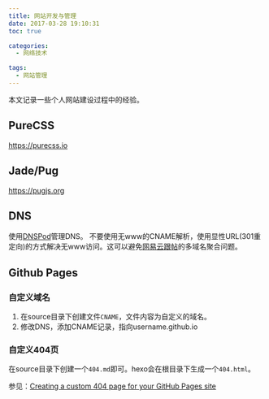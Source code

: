 ```yaml
---
title: 网站开发与管理
date: 2017-03-28 19:10:31
toc: true

categories:
  - 网络技术

tags:
  - 网站管理
---
```


本文记录一些个人网站建设过程中的经验。

<!--more-->

## PureCSS
https://purecss.io

## Jade/Pug
https://pugjs.org

## DNS
使用[DNSPod](https://www.dnspod.cn)管理DNS。
不要使用无www的CNAME解析，使用显性URL(301重定向)的方式解决无www访问。这可以避免[网易云跟帖](https://gentie.163.com/)的多域名聚合问题。

## Github Pages

### 自定义域名
1. 在source目录下创建文件`CNAME`，文件内容为自定义的域名。
1. 修改DNS，添加CNAME记录，指向username.github.io

### 自定义404页
在source目录下创建一个`404.md`即可。hexo会在根目录下生成一个`404.html`。

参见：[Creating a custom 404 page for your GitHub Pages site](https://help.github.com/articles/creating-a-custom-404-page-for-your-github-pages-site/)


